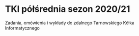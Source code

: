# TKI półśrednia sezon 2020/21

Zadania, omówienia i wykłady do zdalnego Tarnowskiego Kółka Informatycznego
